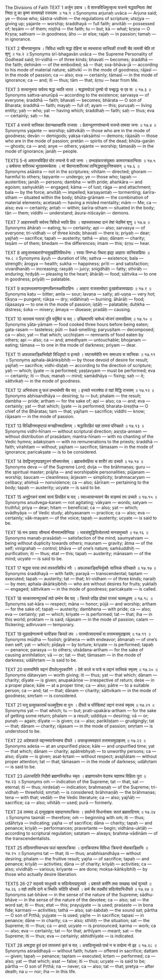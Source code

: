 The Divisions of Faith
TEXT 1
अर्जुन उवाच ।
ये शास्त्रविधिमुत्सृज्य यजन्ते श्रद्धयान्विताः
तेषां निष्ठा तु का कृष्ण सत्त्वमाहो रजस्तमः ॥ १७.१ ॥
Synonyms
arjunaḥ uvāca — Arjuna said; ye — those who; śāstra-vidhim — the regulations of scripture; utsṛjya — giving up; yajante — worship; śraddhayā — full faith; anvitāḥ — possessed of; teṣām — of them; niṣṭhā — the faith; tu — but; kā — what; kṛṣṇa — O Kṛṣṇa; sattvam — in goodness; āho — or else; rajaḥ — in passion; tamaḥ — in ignorance.

TEXT 2
श्रीभगवानुवाच ।
त्रिविधा भवति श्रद्धा देहिनां सा स्वभावजा
सात्त्विकी राजसी चैव तामसी चेति तां शृणु ॥ १७.२ ॥
Synonyms
śrī-bhagavān uvāca — the Supreme Personality of Godhead said; tri-vidhā — of three kinds; bhavati — becomes; śraddhā — the faith; dehinām — of the embodied; sā — that; sva-bhāva-jā — according to his mode of material nature; sāttvikī — in the mode of goodness; rājasī — in the mode of passion; ca — also; eva — certainly; tāmasī — in the mode of ignorance; ca — and; iti — thus; tām — that; śṛṇu — hear from Me.

TEXT 3
सत्त्वानुरूपा सर्वस्य श्रद्धा भवति भारत ।
श्रद्धामयोऽयं पुरुषो यो यच्छ्रद्धः स एव सः ॥ १७.३ ॥
Synonyms
sattva-anurūpā — according to the existence; sarvasya — of everyone; śraddhā — faith; bhavati — becomes; bhārata — O son of Bharata; śraddhā — faith; mayaḥ — full of; ayam — this; puruṣaḥ — living entity; yaḥ — who; yat — having which; śraddhaḥ — faith; saḥ — thus; eva — certainly; saḥ — he.

TEXT 4
यजन्ते सात्त्विका देवान्यक्षरक्षांसि राजसाः ।
प्रेतान्भूतगणांश्चान्ये यजन्ते तामसा जनाः ॥ १७.४ ॥
Synonyms
yajante — worship; sāttvikāḥ — those who are in the mode of goodness; devān — demigods; yakṣa-rakṣāṁsi — demons; rājasāḥ — those who are in the mode of passion; pretān — spirits of the dead; bhūta-gaṇān — ghosts; ca — and; anye — others; yajante — worship; tāmasāḥ — in the mode of ignorance; janāḥ — people.

TEXTS 5-6
अशास्त्रविहितं घोरं तप्यन्ते ये तपो जनाः ।
दम्भाहंकारसंयुक्ताः कामरागबलान्विताः ॥ १७.५ ॥
कर्षयन्तः शरीरस्थं भूतग्राममचेतसः ।
मां चैवान्तःशरीरस्थं तान्विद्ध्यासुरनिश्चयान् ॥ १७.६ ॥
Synonyms
aśāstra — not in the scriptures; vihitam — directed; ghoram — harmful to others; tapyante — undergo; ye — those who; tapaḥ — austerities; janāḥ — persons; dambha — with pride; ahaṅkāra — and egoism; saṁyuktāḥ — engaged; kāma — of lust; rāga — and attachment; bala — by the force; anvitāḥ — impelled; karṣayantaḥ — tormenting; śarīra-stham — situated within the body; bhūta-grāmam — the combination of material elements; acetasaḥ — having a misled mentality; mām — Me; ca — also; eva — certainly; antaḥ — within; śarīra-stham — situated in the body; tān — them; viddhi — understand; āsura-niścayān — demons.

TEXT 7
आहारस्त्वपि सर्वस्य त्रिविधो भवति प्रियः ।
यज्ञस्तपस्तथा दानं तेषां भेदमिमं शृणु ॥ १७.७ ॥
Synonyms
āhāraḥ — eating; tu — certainly; api — also; sarvasya — of everyone; tri-vidhaḥ — of three kinds; bhavati — there is; priyaḥ — dear; yajñaḥ — sacrifice; tapaḥ — austerity; tathā — also; dānam — charity; teṣām — of them; bhedam — the differences; imam — this; śṛṇu — hear.

TEXT 8
आयुःसत्त्वबलारोग्यसुखप्रीतिविवर्धनाः ।
रस्याः स्निग्धाः स्थिरा हृद्या आहाराः सात्त्विकप्रियाः ॥ १७.८ ॥
Synonyms
āyuḥ — duration of life; sattva — existence; bala — strength; ārogya — health; sukha — happiness; prīti — and satisfaction; vivardhanāḥ — increasing; rasyāḥ — juicy; snigdhāḥ — fatty; sthirāḥ — enduring; hṛdyāḥ — pleasing to the heart; āhārāḥ — food; sāttvika — to one in goodness; priyāḥ — palatable.

TEXT 9
कट्‌वम्ललवणात्युष्णतीक्ष्णरूक्षविदाहिनः ।
आहारा राजसस्येष्टा दुःखशोकामयप्रदाः ॥ १७.९ ॥
Synonyms
kaṭu — bitter; amla — sour; lavaṇa — salty; ati-uṣṇa — very hot; tīkṣṇa — pungent; rūkṣa — dry; vidāhinaḥ — burning; āhārāḥ — food; rājasasya — to one in the mode of passion; iṣṭāḥ — palatable; duḥkha — distress; śoka — misery; āmaya — disease; pradāḥ — causing.

TEXT 10
यातयामं गतरसं पूति पर्युषितं च यत् ।
उच्छिष्टमपि चामेध्यं भोजनं तामसप्रियम् ॥ १७.१० ॥
Synonyms
yāta-yāmam — food cooked three hours before being eaten; gata-rasam — tasteless; pūti — bad-smelling; paryuṣitam — decomposed; ca — also; yat — that which; ucchiṣṭam — remnants of food eaten by others; api — also; ca — and; amedhyam — untouchable; bhojanam — eating; tāmasa — to one in the mode of darkness; priyam — dear.

TEXT 11
अफलाकाङ्क्षिभिर्यज्ञो विधिदृष्टो य इज्यते ।
यष्टव्यमेवेति मनः समाधाय स सात्त्विकः ॥ १७.११ ॥
Synonyms
aphala-ākāṅkṣibhiḥ — by those devoid of desire for result; yajñaḥ — sacrifice; vidhi-diṣṭaḥ — according to the direction of scripture; yaḥ — which; ijyate — is performed; yaṣṭavyam — must be performed; eva — certainly; iti — thus; manaḥ — mind; samādhāya — fixing; saḥ — it; sāttvikaḥ — in the mode of goodness.

TEXT 12
अभिसंधाय तु फलं दम्भार्थमपि चैव यत् ।
इज्यते भरतश्रेष्ठ तं यज्ञं विद्धि राजसम् ॥ १७.१२ ॥
Synonyms
abhisandhāya — desiring; tu — but; phalam — the result; dambha — pride; artham — for the sake of; api — also; ca — and; eva — certainly; yat — that which; ijyate — is performed; bharata-śreṣṭha — O chief of the Bhāratas; tam — that; yajñam — sacrifice; viddhi — know; rājasam — in the mode of passion.

TEXT 13
विधिहीनमसृष्टान्नं मन्त्रहीनमदक्षिणम् ।
श्रद्धाविरहितं यज्ञं तामसं परिचक्षते ॥ १७.१३ ॥
Synonyms
vidhi-hīnam — without scriptural direction; asṛṣṭa-annam — without distribution of prasādam; mantra-hīnam — with no chanting of the Vedic hymns; adakṣiṇam — with no remunerations to the priests; śraddhā — faith; virahitam — without; yajñam — sacrifice; tāmasam — in the mode of ignorance; paricakṣate — is to be considered.

TEXT 14
देवद्विजगुरुप्राज्ञपूजनं शौचमार्जवम् ।
ब्रह्मचर्यमहिंसा च शारीरं तप उच्यते ॥ १७.१४ ॥
Synonyms
deva — of the Supreme Lord; dvija — the brāhmaṇas; guru — the spiritual master; prājña — and worshipable personalities; pūjanam — worship; śaucam — cleanliness; ārjavam — simplicity; brahmacaryam — celibacy; ahiṁsā — nonviolence; ca — also; śārīram — pertaining to the body; tapaḥ — austerity; ucyate — is said to be.

TEXT 15
अनुद्वेगकरं वाक्यं सत्यं प्रियहितं च यत् ।
स्वाध्यायाभ्यसनं चैव वाङ्मयं तप उच्यते ॥ १७.१५ ॥
Synonyms
anudvega-karam — not agitating; vākyam — words; satyam — truthful; priya — dear; hitam — beneficial; ca — also; yat — which; svādhyāya — of Vedic study; abhyasanam — practice; ca — also; eva — certainly; vāk-mayam — of the voice; tapaḥ — austerity; ucyate — is said to be.

TEXT 16
मनः प्रसादः सौम्यत्वं मौनमात्मविनिग्रहः ।
भावसंशुद्धिरित्येतत्तपो मानसमुच्यते ॥ १७.१६ ॥
Synonyms
manaḥ-prasādaḥ — satisfaction of the mind; saumyatvam — being without duplicity towards others; maunam — gravity; ātma — of the self; vinigrahaḥ — control; bhāva — of one’s nature; saṁśuddhiḥ — purification; iti — thus; etat — this; tapaḥ — austerity; mānasam — of the mind; ucyate — is said to be.

TEXT 17
श्रद्धया परया तप्तं तपस्तत्त्रिविधं नरैः ।
अफलाकाङ्क्षिभिर्युक्तैः सात्त्विकं परिचक्षते ॥ १७.१७ ॥
Synonyms
śraddhayā — with faith; parayā — transcendental; taptam — executed; tapaḥ — austerity; tat — that; tri-vidham — of three kinds; naraiḥ — by men; aphala-ākāṅkṣibhiḥ — who are without desires for fruits; yuktaiḥ — engaged; sāttvikam — in the mode of goodness; paricakṣate — is called.

TEXT 18
सत्कारमानपूजार्थं तपो दम्भेन चैव यत् ।
क्रियते तदिह प्रोक्तं राजसं चलमध्रुवम् ॥ १७.१८ ॥
Synonyms
sat-kāra — respect; māna — honor; pūjā — and worship; artham — for the sake of; tapaḥ — austerity; dambhena — with pride; ca — also; eva — certainly; yat — which; kriyate — is performed; tat — that; iha — in this world; proktam — is said; rājasam — in the mode of passion; calam — flickering; adhruvam — temporary.

TEXT 19
मूढग्राहेणात्मनो यत्पीडया क्रियते तपः ।
परस्योत्सादनार्थं वा तत्तामसमुदाहृतम् ॥ १७.१९ ॥
Synonyms
mūḍha — foolish; grāheṇa — with endeavor; ātmanaḥ — of one’s own self; yat — which; pīḍayā — by torture; kriyate — is performed; tapaḥ — penance; parasya — to others; utsādana-artham — for the sake of causing annihilation; vā — or; tat — that; tāmasam — in the mode of darkness; udāhṛtam — is said to be.

TEXT 20
दातव्यमिति यद्दानं दीयतेऽनुपकारिणे ।
देशे काले च पात्रे च तद्दानं सात्त्विकं स्मृतम् ॥ १७.२० ॥
Synonyms
dātavyam — worth giving; iti — thus; yat — that which; dānam — charity; dīyate — is given; anupakāriṇe — irrespective of return; deśe — in a proper place; kāle — at a proper time; ca — also; pātre — to a suitable person; ca — and; tat — that; dānam — charity; sāttvikam — in the mode of goodness; smṛtam — is considered.

TEXT 21
यत्तु प्रत्युपकारार्थं फलमुद्दिश्य वा पुनः ।
दीयते च परिक्लिष्टं तद्दानं राजसं स्मृतम् ॥ १७.२१ ॥
Synonyms
yat — that which; tu — but; prati-upakāra-artham — for the sake of getting some return; phalam — a result; uddiśya — desiring; vā — or; punaḥ — again; dīyate — is given; ca — also; parikliṣṭam — grudgingly; tat — that; dānam — charity; rājasam — in the mode of passion; smṛtam — is understood to be.

TEXT 22
अदेशकाले यद्दानमपात्रेभ्यश्च दीयते ।
असत्कृतमवज्ञातं तत्तामसमुदाहृतम् ॥ १७.२२ ॥
Synonyms
adeśa — at an unpurified place; kāle — and unpurified time; yat — that which; dānam — charity; apātrebhyaḥ — to unworthy persons; ca — also; dīyate — is given; asat-kṛtam — without respect; avajñātam — without proper attention; tat — that; tāmasam — in the mode of darkness; udāhṛtam — is said to be.

TEXT 23
ॐतत्सदिति निर्देशो ब्रह्मणस्त्रिविधः स्मृतः ।
ब्राह्मणास्तेन वेदाश्च यज्ञाश्च विहिताः पुरा ॥ १७.२३ ॥
Synonyms
oṁ — indication of the Supreme; tat — that; sat — eternal; iti — thus; nirdeśaḥ — indication; brahmaṇaḥ — of the Supreme; tri-vidhaḥ — threefold; smṛtaḥ — is considered; brāhmaṇāḥ — the brāhmaṇas; tena — with that; vedāḥ — the Vedic literature; ca — also; yajñāḥ — sacrifice; ca — also; vihitāḥ — used; purā — formerly.

TEXT 24
तस्माद ॐ द्दत्युदाहृत्य यज्ञदानतपःक्रियाः ।
प्रवर्तन्ते विधानोक्ताः सततं ब्रह्मवादिनाम् ॥ १७.२४ ॥
Synonyms
tasmāt — therefore; oṁ — beginning with oṁ; iti — thus; udāhṛtya — indicating; yajña — of sacrifice; dāna — charity; tapaḥ — and penance; kriyāḥ — performances; pravartante — begin; vidhāna-uktāḥ — according to scriptural regulation; satatam — always; brahma-vādinām — of the transcendentalists.

TEXT 25
तदित्यनभिसन्धाय फलं यज्ञतपःक्रियाः ।
दानक्रियाश्च विविधाः क्रियन्ते मोक्षकाङ्क्षिभिः ॥ १७.२५ ॥
Synonyms
tat — that; iti — thus; anabhisandhāya — without desiring; phalam — the fruitive result; yajña — of sacrifice; tapaḥ — and penance; kriyāḥ — activities; dāna — of charity; kriyāḥ — activities; ca — also; vividhāḥ — various; kriyante — are done; mokṣa-kāṅkṣibhiḥ — by those who actually desire liberation.

TEXTS 26-27
सद्भावे साधुभावे च सदित्येतत्प्रयुज्यते ।
प्रशस्ते कर्मणि तथा सच्छब्दः पार्थ युज्यते ॥ १७.२६ ॥
यज्ञे तपसि दाने च स्थितिः सदिति चोच्यते ।
कर्म चैव तदर्थीयं सदित्येवाभिधीयते ॥ १७.२७ ॥
Synonyms
sat-bhāve — in the sense of the nature of the Supreme; sādhu-bhāve — in the sense of the nature of the devotee; ca — also; sat — the word sat; iti — thus; etat — this; prayujyate — is used; praśaste — in bona fide; karmaṇi — activities; tathā — also; sat-śabdaḥ — the sound sat; pārtha — O son of Pṛthā; yujyate — is used; yajñe — in sacrifice; tapasi — in penance; dāne — in charity; ca — also; sthitiḥ — the situation; sat — the Supreme; iti — thus; ca — and; ucyate — is pronounced; karma — work; ca — also; eva — certainly; tat — for that; arthīyam — meant; sat — the Supreme; iti — thus; eva — certainly; abhidhīyate — is indicated.

TEXT 28
अश्रद्धया हुतं दत्तं तपस्तप्तं कृतं च यत् ।
असदित्युच्यते पार्थ न च तत्प्रेत्य नो इह ॥ १७.२८ ॥
Synonyms
aśraddhayā — without faith; hutam — offered in sacrifice; dattam — given; tapaḥ — penance; taptam — executed; kṛtam — performed; ca — also; yat — that which; asat — false; iti — thus; ucyate — is said to be; pārtha — O son of Pṛthā; na — never; ca — also; tat — that; pretya — after death; na u — nor; iha — in this life.